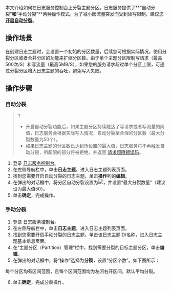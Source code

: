 本文介绍如何在日志服务控制台上分裂主题分区。日志服务提供了**“自动分裂”**和**“手动分裂”**两种操作模式。为了减小因流量突发而受到读写限制，建议您 [**开启自动分裂**](#AutomaticDivision)。

## 操作场景

在创建日志主题时，会设置一个初始的分区数量，后续您可根据实际情况，使用分裂分区或者合并分区的功能来扩缩分区数。由于单个主题分区限制写请求（最高500次/S）和写流量（最高5MB/S），如果您的服务请求超过单个分区上限，可通过分裂分区增大日志主题的吞吐，避免写入失败。

## 操作步骤

### 自动分裂[](id:AutomaticDivision)

>?
>- 开启自动分裂功能后，如果主题分区持续触达了写请求或者写流量的阈值，日志服务会根据实际写入情况，自动分裂至合理的分区数（最大分裂数量为50个）。
>- 如果日志主题的分区数已达到所设置的最大值，日志服务将不再触发自动分裂，所超限的部分将被拒绝，并返回 [请求超限错误码](https://intl.cloud.tencent.com/document/product/614/12402)。

1. 登录 [日志服务控制台](https://console.cloud.tencent.com/cls/overview)。
2. 在左侧导航栏中，单击**日志主题**，进入日志主题列表页面。
3. 找到您需要开启自动分裂的日志主题，单击**操作**列的**编辑**。
4. 在弹出的对话框中，将分区自动分裂设置为![](https://qcloudimg.tencent-cloud.cn/raw/fb0f999622a0cc536bf0e3035b7c2777.png)，并设置“最大分裂数量”（建议设为最大值50）。
6. 单击**确定**，完成操作。

### 手动分裂

1. 登录 [日志服务控制台](https://console.cloud.tencent.com/cls/overview)。
2. 在左侧导航栏中，单击**日志主题**，进入日志主题列表页面。
3. 找到您需要开启手动分裂的日志主题，单击该日志主题ID/名称，进入日志主题基本信息页面。
4. 在“主题分区（Partition）管理”栏中，找到需要分裂的目标主题分区，单击**编辑**。
5. 在弹出的对话框中，将“操作”选择为**分裂**，设置“分区个数”。如下图所示：
<dx-alert infotype="explain" title="">
每个分区均有区间范围，且每个区间范围均为左闭右开区间，默认平均分裂。
</dx-alert>

6. 单击**确定**，完成分裂操作。

